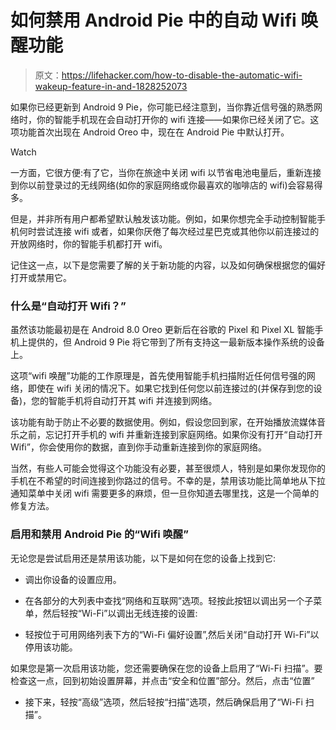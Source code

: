 # 如何禁用 Android Pie 中的自动 Wifi 唤醒功能

> 原文：<https://lifehacker.com/how-to-disable-the-automatic-wifi-wakeup-feature-in-and-1828252073>

如果你已经更新到 Android 9 Pie，你可能已经注意到，当你靠近信号强的熟悉网络时，你的智能手机现在会自动打开你的 wifi 连接——如果你已经关闭了它。这项功能首次出现在 Android Oreo 中，现在在 Android Pie 中默认打开。

Watch

一方面，它很方便:有了它，当你在旅途中关闭 wifi 以节省电池电量后，重新连接到你以前登录过的无线网络(如你的家庭网络或你最喜欢的咖啡店的 wifi)会容易得多。

但是，并非所有用户都希望默认触发该功能。例如，如果你想完全手动控制智能手机何时尝试连接 wifi 或者，如果你厌倦了每次经过星巴克或其他你以前连接过的开放网络时，你的智能手机都打开 wifi。

记住这一点，以下是您需要了解的关于新功能的内容，以及如何确保根据您的偏好打开或禁用它。

### 什么是“自动打开 Wifi？”

虽然该功能最初是在 Android 8.0 Oreo 更新后在谷歌的 Pixel 和 Pixel XL 智能手机上提供的，但 Android 9 Pie 将它带到了所有支持这一最新版本操作系统的设备上。

这项“wifi 唤醒”功能的工作原理是，首先使用智能手机扫描附近任何信号强的网络，即使在 wifi 关闭的情况下。如果它找到任何您以前连接过的(并保存到您的设备)，您的智能手机将自动打开其 wifi 并连接到网络。

该功能有助于防止不必要的数据使用。例如，假设您回到家，在开始播放流媒体音乐之前，忘记打开手机的 wifi 并重新连接到家庭网络。如果你没有打开“自动打开 Wifi”，你会使用你的数据，直到你手动重新连接到你的家庭网络。

当然，有些人可能会觉得这个功能没有必要，甚至很烦人，特别是如果你发现你的手机在不希望的时间连接到你路过的信号。不幸的是，禁用该功能比简单地从下拉通知菜单中关闭 wifi 需要更多的麻烦，但一旦你知道去哪里找，这是一个简单的修复方法。

### 启用和禁用 Android Pie 的“Wifi 唤醒”

无论您是尝试启用还是禁用该功能，以下是如何在您的设备上找到它:

*   调出你设备的设置应用。

*   在各部分的大列表中查找“网络和互联网”选项。轻按此按钮以调出另一个子菜单，然后轻按“Wi-Fi”以调出无线连接的设置:

*   轻按位于可用网络列表下方的“Wi-Fi 偏好设置”,然后关闭“自动打开 Wi-Fi”以停用该功能。

如果您是第一次启用该功能，您还需要确保在您的设备上启用了“Wi-Fi 扫描”。要检查这一点，回到初始设置屏幕，并点击“安全和位置”部分。然后，点击“位置”

*   接下来，轻按“高级”选项，然后轻按“扫描”选项，然后确保启用了“Wi-Fi 扫描”。
